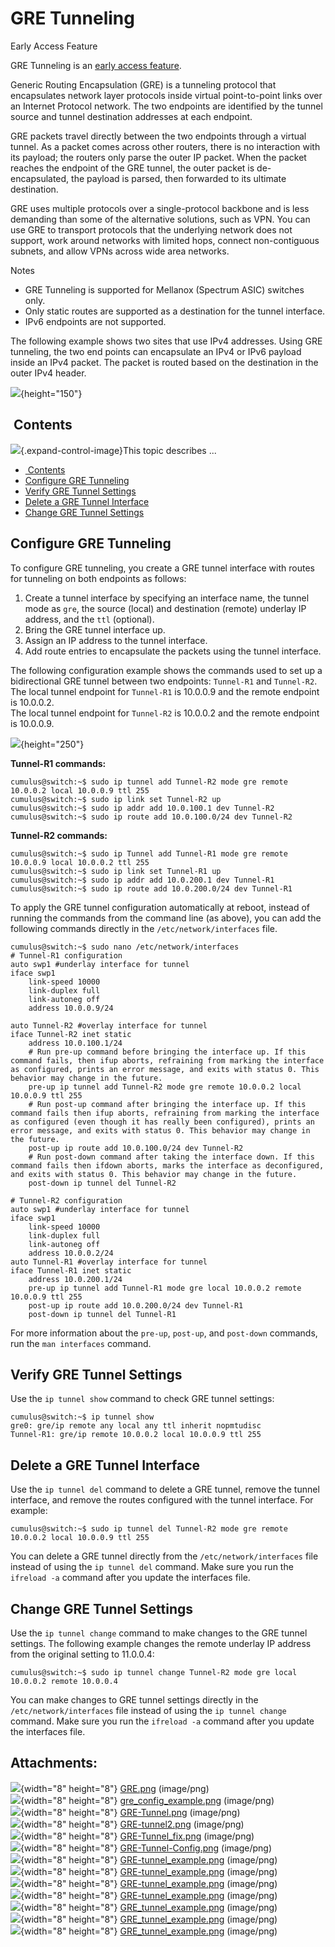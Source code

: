 # GRE Tunneling

Early Access Feature

GRE Tunneling is an [early access
feature](https://support.cumulusnetworks.com/hc/en-us/articles/202933878).

Generic Routing Encapsulation (GRE) is a tunneling protocol that
encapsulates network layer protocols inside virtual point-to-point links
over an Internet Protocol network. The two endpoints are identified by
the tunnel source and tunnel destination addresses at each endpoint.

GRE packets travel directly between the two endpoints through a virtual
tunnel. As a packet comes across other routers, there is no interaction
with its payload; the routers only parse the outer IP packet. When the
packet reaches the endpoint of the GRE tunnel, the outer packet is
de-encapsulated, the payload is parsed, then forwarded to its ultimate
destination.

GRE uses multiple protocols over a single-protocol backbone and is less
demanding than some of the alternative solutions, such as VPN. You can
use GRE to transport protocols that the underlying network does not
support, work around networks with limited hops, connect non-contiguous
subnets, and allow VPNs across wide area networks.

Notes

-   GRE Tunneling is supported for Mellanox (Spectrum ASIC) switches
    only.
-   Only static routes are supported as a destination for the tunnel
    interface.
-   IPv6 endpoints are not supported.

The following example shows two sites that use IPv4 addresses. Using GRE
tunneling, the two end points can encapsulate an IPv4 or IPv6 payload
inside an IPv4 packet. The packet is routed based on the destination in
the outer IPv4 header.

![](attachments/8362966/9012756.png){height="150"}

##  Contents

![](images/icons/grey_arrow_down.png){.expand-control-image}This topic
describes ...

-   [ Contents](#GRETunneling-Contents)
-   [Configure GRE Tunneling](#GRETunneling-ConfigureGRETunneling)
-   [Verify GRE Tunnel Settings](#GRETunneling-VerifyGRETunnelSettings)
-   [Delete a GRE Tunnel
    Interface](#GRETunneling-DeleteaGRETunnelInterface)
-   [Change GRE Tunnel Settings](#GRETunneling-ChangeGRETunnelSettings)

## Configure GRE Tunneling

To configure GRE tunneling, you create a GRE tunnel interface with
routes for tunneling on both endpoints as follows:

1.  Create a tunnel interface by specifying an interface name, the
    tunnel mode as `gre`, the source (local) and destination (remote)
    underlay IP address, and the `ttl` (optional).
2.  Bring the GRE tunnel interface up.
3.  Assign an IP address to the tunnel interface.
4.  Add route entries to encapsulate the packets using the tunnel
    interface.

The following configuration example shows the commands used to set up a
bidirectional GRE tunnel between two endpoints: `Tunnel-R1` and
`Tunnel-R2`.  
The local tunnel endpoint for `Tunnel-R1` is 10.0.0.9 and the remote
endpoint is 10.0.0.2.  
The local tunnel endpoint for `Tunnel-R2` is 10.0.0.2 and the remote
endpoint is 10.0.0.9.

![](attachments/8362966/8362967.png){height="250"}

**Tunnel-R1 commands:**

``` text
cumulus@switch:~$ sudo ip tunnel add Tunnel-R2 mode gre remote 10.0.0.2 local 10.0.0.9 ttl 255
cumulus@switch:~$ sudo ip link set Tunnel-R2 up
cumulus@switch:~$ sudo ip addr add 10.0.100.1 dev Tunnel-R2
cumulus@switch:~$ sudo ip route add 10.0.100.0/24 dev Tunnel-R2
```

**Tunnel-R2 commands:**

``` text
cumulus@switch:~$ sudo ip Tunnel add Tunnel-R1 mode gre remote 10.0.0.9 local 10.0.0.2 ttl 255
cumulus@switch:~$ sudo ip link set Tunnel-R1 up
cumulus@switch:~$ sudo ip addr add 10.0.200.1 dev Tunnel-R1
cumulus@switch:~$ sudo ip route add 10.0.200.0/24 dev Tunnel-R1
```

To apply the GRE tunnel configuration automatically at reboot, instead
of running the commands from the command line (as above), you can add
the following commands directly in the `/etc/network/interfaces` file.

``` text
cumulus@switch:~$ sudo nano /etc/network/interfaces
# Tunnel-R1 configuration 
auto swp1 #underlay interface for tunnel
iface swp1
    link-speed 10000
    link-duplex full
    link-autoneg off
    address 10.0.0.9/24

auto Tunnel-R2 #overlay interface for tunnel
iface Tunnel-R2 inet static
    address 10.0.100.1/24
    # Run pre-up command before bringing the interface up. If this command fails, then ifup aborts, refraining from marking the interface as configured, prints an error message, and exits with status 0. This behavior may change in the future.
    pre-up ip tunnel add Tunnel-R2 mode gre remote 10.0.0.2 local   10.0.0.9 ttl 255
    # Run post-up command after bringing the interface up. If this command fails then ifup aborts, refraining from marking the interface as configured (even though it has really been configured), prints an error message, and exits with status 0. This behavior may change in the future.
    post-up ip route add 10.0.100.0/24 dev Tunnel-R2
    # Run post-down command after taking the interface down. If this command fails then ifdown aborts, marks the interface as deconfigured, and exits with status 0. This behavior may change in the future.
    post-down ip tunnel del Tunnel-R2

# Tunnel-R2 configuration
auto swp1 #underlay interface for tunnel
iface swp1
    link-speed 10000
    link-duplex full
    link-autoneg off
    address 10.0.0.2/24
auto Tunnel-R1 #overlay interface for tunnel
iface Tunnel-R1 inet static
    address 10.0.200.1/24
    pre-up ip tunnel add Tunnel-R1 mode gre local 10.0.0.2 remote 10.0.0.9 ttl 255
    post-up ip route add 10.0.200.0/24 dev Tunnel-R1
    post-down ip tunnel del Tunnel-R1
```

For more information about the `pre-up`, `post-up`, and `post-down`
commands, run the `man interfaces` command.

## Verify GRE Tunnel Settings

Use the `ip tunnel show` command to check GRE tunnel settings:

``` text
cumulus@switch:~$ ip tunnel show
gre0: gre/ip remote any local any ttl inherit nopmtudisc
Tunnel-R1: gre/ip remote 10.0.0.2 local 10.0.0.9 ttl 255
```

## Delete a GRE Tunnel Interface

Use the `ip tunnel del` command to delete a GRE tunnel, remove the
tunnel interface, and remove the routes configured with the tunnel
interface. For example:

``` text
cumulus@switch:~$ sudo ip tunnel del Tunnel-R2 mode gre remote 10.0.0.2 local 10.0.0.9 ttl 255
```

You can delete a GRE tunnel directly from the `/etc/network/interfaces`
file instead of using the `ip tunnel del` command. Make sure you run the
`ifreload -a` command after you update the interfaces file.

## Change GRE Tunnel Settings

Use the `ip tunnel change` command to make changes to the GRE tunnel
settings. The following example changes the remote underlay IP address
from the original setting to 11.0.0.4:

``` text
cumulus@switch:~$ sudo ip tunnel change Tunnel-R2 mode gre local 10.0.0.2 remote 10.0.0.4
```

You can make changes to GRE tunnel settings directly in the
`/etc/network/interfaces` file instead of using the `ip tunnel change`
command. Make sure you run the `ifreload -a` command after you update
the interfaces file.

## Attachments:

![](images/icons/bullet_blue.gif){width="8" height="8"}
[GRE.png](attachments/8362966/8362972.png) (image/png)  
![](images/icons/bullet_blue.gif){width="8" height="8"}
[gre\_config\_example.png](attachments/8362966/8362971.png)
(image/png)  
![](images/icons/bullet_blue.gif){width="8" height="8"}
[GRE-Tunnel.png](attachments/8362966/8362970.png) (image/png)  
![](images/icons/bullet_blue.gif){width="8" height="8"}
[GRE-tunnel2.png](attachments/8362966/8362969.png) (image/png)  
![](images/icons/bullet_blue.gif){width="8" height="8"}
[GRE-Tunnel\_fix.png](attachments/8362966/8362968.png) (image/png)  
![](images/icons/bullet_blue.gif){width="8" height="8"}
[GRE-Tunnel-Config.png](attachments/8362966/8362967.png) (image/png)  
![](images/icons/bullet_blue.gif){width="8" height="8"}
[GRE-tunnel\_example.png](attachments/8362966/9012752.png) (image/png)  
![](images/icons/bullet_blue.gif){width="8" height="8"}
[GRE-tunnel\_example.png](attachments/8362966/9012754.png) (image/png)  
![](images/icons/bullet_blue.gif){width="8" height="8"}
[GRE-tunnel\_example.png](attachments/8362966/9012755.png) (image/png)  
![](images/icons/bullet_blue.gif){width="8" height="8"}
[GRE-tunnel\_example.png](attachments/8362966/8362965.png) (image/png)  
![](images/icons/bullet_blue.gif){width="8" height="8"}
[GRE\_tunnel\_example.png](attachments/8362966/9012763.png)
(image/png)  
![](images/icons/bullet_blue.gif){width="8" height="8"}
[GRE\_tunnel\_example.png](attachments/8362966/9012765.png)
(image/png)  
![](images/icons/bullet_blue.gif){width="8" height="8"}
[GRE\_tunnel\_example.png](attachments/8362966/9012756.png)
(image/png)  
